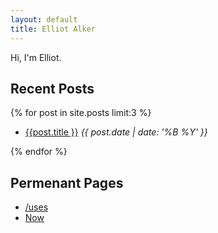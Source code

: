 ```yaml
---
layout: default
title: Elliot Alker
---
```


Hi, I'm Elliot.

## Recent Posts 

{% for post in site.posts limit:3 %}
<ul>
    <li><a href="{{ post.url }}"> {{post.title }}</a> <i>{{ post.date | date: '%B %Y' }}</i></li>
</ul>
{% endfor %}

## Permenant Pages

- [/uses](uses)
- [Now](now)